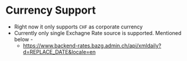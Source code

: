 # Currency Support

- Right now it only supports `CHF` as corporate currency
- Currently only single Exchagne Rate source is supported. Mentioned below -
    - https://www.backend-rates.bazg.admin.ch/api/xmldaily?d=REPLACE_DATE&locale=en 
